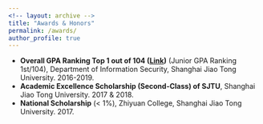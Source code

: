 ```yaml
---
<!-- layout: archive -->
title: "Awards & Honors"
permalink: /awards/
author_profile: true
---
```



* **Overall GPA Ranking Top 1 out of 104 ([Link](../files/transcript.pdf))** (Junior GPA Ranking 1st/104), Department of Information Security, Shanghai Jiao Tong University. 2016-2019.
* **Academic Excellence Scholarship (Second-Class) of SJTU**, Shanghai Jiao Tong University. 2017 & 2018.
* **National Scholarship** (< 1%), Zhiyuan College, Shanghai Jiao Tong University. 2017.
